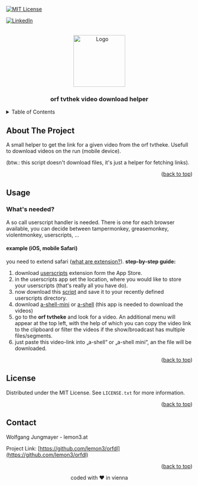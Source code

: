<a name="readme-top"></a>

<!-- PROJECT SHIELDS -->
[![MIT License][license-shield]][license-url]


[![LinkedIn][linkedin-shield]][linkedin-url]

<!-- PROJECT LOGO -->
<br />
<div align="center">
  <a href="https://github.com/lemon3/orfdl">
    <img src="https://raw.githubusercontent.com/lemon3/orfdl/main/_assets/dl.svg" alt="Logo" width="140" height="auto">
  </a>
  <h3 align="center">orf tvthek video download helper</h3>
</div>

<!-- TABLE OF CONTENTS -->
<details>
  <summary>Table of Contents</summary>
  <ol>
    <li>
      <a href="#about-the-project">About The Project</a>
    </li>
    <li>
      <a href="#usage">Usage</a>
    </li>
    <li>
      <a href="#contact">Contact</a>
    </li>
  </ol>
</details>

<!-- ABOUT THE PROJECT -->
## About The Project

A small helper to get the link for a given video from the orf tvtheke.
Usefull to download videos on the run (mobile device).

(btw.: this script doesn't download files, it's just a helper for fetching links).

<p align="right">(<a href="#readme-top">back to top</a>)</p>

<!-- USAGE EXAMPLES -->
## Usage
### What's needed?
A so call userscript handler is needed.
There is one for each browser available, you can decide between tampermonkey, greasemonkey, violentmonkey, userscripts, ...

#### example (iOS, mobile Safari)
you need to extend safari ([what are extension?](https://support.apple.com/en-gb/guide/iphone/iphab0432bf6/ios)).
**step-by-step guide:**
1) download [userscripts](https://apps.apple.com/us/app/userscripts/id1463298887) extension form the App Store.
2) in the userscripts app set the location, where you would like to store your userscripts (that's really all you have do).
3) now download this [script](https://github.com/lemon3/orfdl/blob/main/dist/orfdl.user.js) and save it to your recently defined userscripts directory.
4) download [a-shell-mini](https://apps.apple.com/at/app/a-shell-mini/id1543537943) or [a-shell](https://apps.apple.com/at/app/a-shell/id1473805438) (this app is needed to download the videos)
5) go to the **orf tvtheke** and look for a video. An additional menu will appear at the top left, with the help of which you can copy the video link to the clipboard or filter the videos if the show/broadcast has multiple files/segments.
6) just paste this video-link into „a-shell“ or „a-shell mini“, an the file will be downloaded.
<p align="right">(<a href="#readme-top">back to top</a>)</p>

<!-- LICENSE -->
## License
Distributed under the MIT License. See `LICENSE.txt` for more information.

<p align="right">(<a href="#readme-top">back to top</a>)</p>

<!-- CONTACT -->
## Contact
Wolfgang Jungmayer - lemon3.at

Project Link: [https://github.com/lemon3/orfdl](https://github.com/lemon3/orfdl)
<p align="right">(<a href="#readme-top">back to top</a>)</p>

<div align="center">coded with ❤ in vienna</div>


<!-- MARKDOWN LINKS & IMAGES -->
[license-shield]: https://img.shields.io/github/license/lemon3/birthdaypicker?style=for-the-badge
[license-url]: https://raw.githubusercontent.com/lemon3/orfdl/main/LICENSE

[linkedin-shield]: https://img.shields.io/badge/-LinkedIn-black.svg?style=for-the-badge&logo=linkedin&colorB=555
[linkedin-url]: https://www.linkedin.com/in/wolfgangjungmayer/
